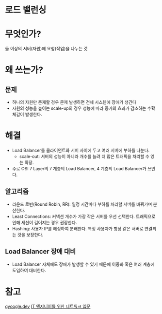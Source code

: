 # 로드 밸런싱
# 무엇인가?
둘 이상의 서버(자원)에 요청(작업)을 나누는 것

# 왜 쓰는가?
## 문제
- 하나의 자원만 존재할 경우 문제 발생하면 전체 시스템에 장애가 생긴다
- 자원의 성능을 높이는 scale-up의 경우 성능에 따라 증가의 효과가 감소하는 수확체감이 발생한다.

# 해결
- Load Balancer를 클라이언트와 서버 사이에 두고 여러 서버에 부하를 나눈다. 
  - scale-out: 서버의 성능이 아니라 개수를 늘려 더 많은 트래픽을 처리할 수 있는 확장.
- 주로 OSI 7 Layer의 7 계층의 Load Balancer, 4 계층의 Load Balancer가 쓰인다.

## 알고리즘 
- 라운드 로빈(Round Robin, RR): 일정 시간마다 부하를 처리할 서버를 바꿔가며 분산한다.
- Least Connections: 커넥션 개수가 가장 작은 서버를 우선 선택한다. 트래픽으로 인해 세션이 길어지는 경우 권장한다.
- Hashing: 사용자 IP를 해싱하여 분배한다. 특정 사용자가 항상 같은 서버로 연결되는 것을 보장한다.

## Load Balancer 장애 대비
- Load Balancer 자체에도 장애가 발생할 수 있기 때문에 이중화 혹은 여러 계층에 도입하여 대비한다. 

# 참고
[gyoogle.dev](https://gyoogle.dev/blog/computer-science/network/OSI%207%EA%B3%84%EC%B8%B5.html)
[IT 엔지니어를 위한 네트워크 입문](http://www.kyobobook.co.kr/product/detailViewKor.laf?ejkGb=KOR&mallGb=KOR&barcode=9791165213183)
